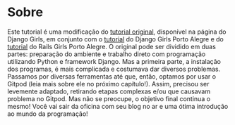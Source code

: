 # Sobre

Este tutorial é uma modificação do [tutorial original](https://tutorial.djangogirls.org/pt/), disponível na página do Django Girls, em conjunto com o [tutorial](https://dgportoalegre.gitbook.io/djangogirls/) do Django Girls Porto Alegre e do [tutorial](https://rails-girls.gitbook.io/rails-girls-porto-alegre/) do Rails Girls Porto Alegre. O original pode ser dividido em duas partes: preparação do ambiente e trabalho direto com programação utilizando Python e framework Django. Mas a primeira parte, a instalação dos programas, é mais complicada e costumava dar diversos problemas. Passamos por diversas ferramentas até que, então, optamos por usar o Gitpod \(leia mais sobre ele no próximo capítulo!\). Assim, precisou ser levemente adaptado, retirando etapas complexas e/ou que causavam problema no Gitpod. Mas não se preocupe, o objetivo final continua o mesmo! Você vai sair da oficina com seu blog no ar e uma ótima introdução ao mundo da programação!

